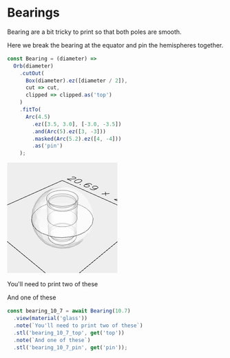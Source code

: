 # Bearings

Bearing are a bit tricky to print so that both poles are smooth.

Here we break the bearing at the equator and pin the hemispheres together.

```JavaScript
const Bearing = (diameter) =>
  Orb(diameter)
    .cutOut(
      Box(diameter).ez([diameter / 2]),
      cut => cut,
      clipped => clipped.as('top')
    )
    .fitTo(
      Arc(4.5)
        .ez([3.5, 3.0], [-3.0, -3.5])
        .and(Arc(5).ez([3, -3]))
        .masked(Arc(5.2).ez([4, -4]))
        .as('pin')
    );
```

![Image](bearing.md.bearing_10_7.png)

You'll need to print two of these

And one of these

```JavaScript
const bearing_10_7 = await Bearing(10.7)
  .view(material('glass'))
  .note(`You'll need to print two of these`)
  .stl('bearing_10_7_top', get('top'))
  .note(`And one of these`)
  .stl('bearing_10_7_pin', get('pin'));
```
